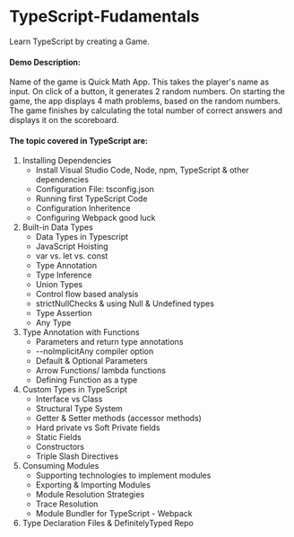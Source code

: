 # TypeScript-Fudamentals
Learn TypeScript by creating a Game. 

#### Demo Description: 
Name of the game is Quick Math App. This takes the player's name as input. On click of a button, it generates 2 random    numbers. On starting the game, the app displays 4 math problems, based on the random numbers. The game finishes by calculating the total number of correct answers and displays it on the scoreboard.

#### The topic covered in TypeScript are:
1. Installing Dependencies
    - Install Visual Studio Code, Node, npm, TypeScript & other dependencies
    - Configuration File: tsconfig.json
    - Running first TypeScript Code
    - Configuration Inheritence
    - Configuring Webpack
    good luck
2. Built-in Data Types
    - Data Types in Typescript
    - JavaScript Hoisting
    - var vs. let vs. const
    - Type Annotation
    - Type Inference
    - Union Types
    - Control flow based analysis
    - strictNullChecks & using Null & Undefined types
    - Type Assertion
    -  Any Type
3. Type Annotation with Functions
    - Parameters and return type annotations
    - --noImplicitAny compiler option
    - Default & Optional Parameters
    - Arrow Functions/ lambda functions
    - Defining Function as a type
4. Custom Types in TypeScript
    - Interface vs Class
    - Structural Type System
    - Getter & Setter methods (accessor methods)
    - Hard private vs Soft Private fields
    - Static Fields
    - Constructors
    - Triple Slash Directives
5. Consuming Modules
    - Supporting technologies to implement modules
    - Exporting & Importing Modules
    - Module Resolution Strategies
    - Trace Resolution
    - Module Bundler for TypeScript - Webpack
6. Type Declaration Files & DefinitelyTyped Repo
